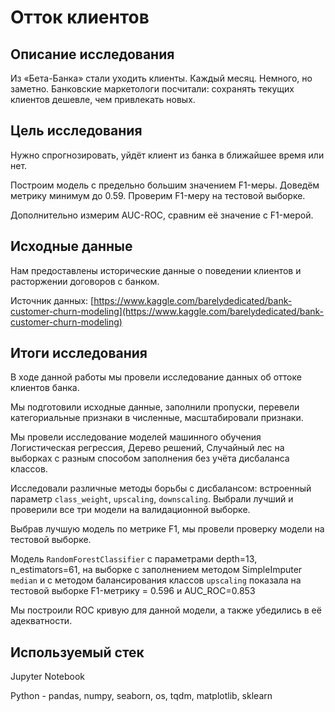 # Отток клиентов

## Описание исследования

Из «Бета-Банка» стали уходить клиенты. Каждый месяц. Немного, но заметно. Банковские маркетологи посчитали: сохранять текущих клиентов дешевле, чем привлекать новых.

## Цель исследования

Нужно спрогнозировать, уйдёт клиент из банка в ближайшее время или нет.

Построим модель с предельно большим значением F1-меры. Доведём метрику минимум до 0.59. Проверим F1-меру на тестовой выборке.

Дополнительно измерим AUC-ROC, сравним её значение с F1-мерой.

## Исходные данные

Нам предоставлены исторические данные о поведении клиентов и расторжении договоров с банком.

Источник данных: [https://www.kaggle.com/barelydedicated/bank-customer-churn-modeling](https://www.kaggle.com/barelydedicated/bank-customer-churn-modeling)

## Итоги исследования

В ходе данной работы мы провели исследование данных об оттоке клиентов банка.

Мы подготовили исходные данные, заполнили пропуски, перевели категориальные признаки в численные, масштабировали признаки.

Мы провели исследование моделей машинного обучения Логистическая регрессия, Дерево решений, Случайный лес на выборках с разным способом заполнения без учёта дисбаланса классов.

Исследовали различные методы борьбы с дисбалансом: встроенный параметр `class_weight`, `upscaling`, `downscaling`. Выбрали лучший и проверили все три модели на валидационной выборке.

Выбрав лучшую модель по метрике F1, мы провели проверку модели на тестовой выборке.

Модель `RandomForestClassifier` с параметрами depth=13, n_estimators=61, на выборке с заполнением методом SimpleImputer `median` и с методом балансирования классов `upscaling` показала на тестовой выборке F1-метрику = 0.596 и AUC_ROC=0.853

Мы построили ROC кривую для данной модели, а также убедились в её адекватности.

## Используемый стек

Jupyter Notebook

Python - pandas, numpy, seaborn, os, tqdm, matplotlib, sklearn
